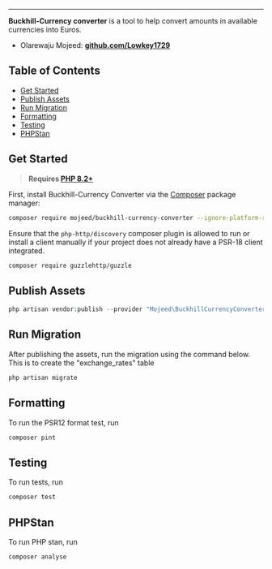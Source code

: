 ------
**Buckhill-Currency converter** is a tool to help convert amounts in available currencies into Euros.

- Olarewaju Mojeed: **[github.com/Lowkey1729](https://github.com/Lowkey1729)**

## Table of Contents
- [Get Started](#get-started)
- [Publish Assets](#publish-assets)
- [Run Migration](#run-migration)
- [Formatting](#formatting)
- [Testing](#testing)
- [PHPStan](#phpstan)

## Get Started

> **Requires [PHP 8.2+](https://php.net/releases/)**

First, install Buckhill-Currency Converter via the [Composer](https://getcomposer.org/) package manager:

```bash
composer require mojeed/buckhill-currency-converter --ignore-platform-reqs
```

Ensure that the `php-http/discovery` composer plugin is allowed to run or install a client manually if your project does not already have a PSR-18 client integrated.
```bash
composer require guzzlehttp/guzzle
```

## Publish Assets

```php
php artisan vendor:publish --provider "Mojeed\BuckhillCurrencyConverter\Providers\BuckhillCurrencyConverterServiceProvider"
```

## Run Migration
After publishing the assets, run the migration using the command below.
This is to create the "exchange_rates" table
```php
php artisan migrate
```
## Formatting
To run the PSR12 format test, run
```bash
composer pint
```

## Testing
To run tests, run
```bash
composer test
```

## PHPStan
To run PHP stan, run
```bash
composer analyse
```


